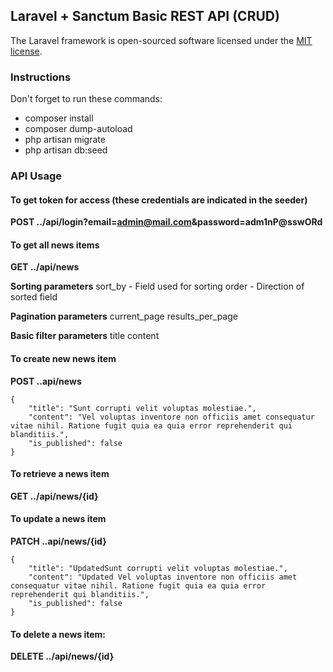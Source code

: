 ## Laravel + Sanctum Basic REST API (CRUD)

The Laravel framework is open-sourced software licensed under the [MIT license](https://opensource.org/licenses/MIT).

### Instructions
Don't forget to run these commands:

- composer install
- composer dump-autoload
- php artisan migrate
- php artisan db:seed

### API Usage

#### To get token for access (these credentials are indicated in the seeder)
**POST ../api/login?email=admin@mail.com&password=adm1nP@sswORd**

#### To get all news items
**GET ../api/news**

**Sorting parameters**
sort_by - Field used for sorting
order - Direction of sorted field

**Pagination parameters**
current_page
results_per_page

**Basic filter parameters**
title
content

#### To create new news item
**POST ..api/news**

    {
        "title": "Sunt corrupti velit voluptas molestiae.",
        "content": "Vel voluptas inventore non officiis amet consequatur vitae nihil. Ratione fugit quia ea quia error reprehenderit qui blanditiis.",
        "is_published": false
    }

#### To retrieve a news item
**GET ../api/news/{id}**

#### To update a news item
**PATCH ..api/news/{id}**

    {
        "title": "UpdatedSunt corrupti velit voluptas molestiae.",
        "content": "Updated Vel voluptas inventore non officiis amet consequatur vitae nihil. Ratione fugit quia ea quia error reprehenderit qui blanditiis.",
        "is_published": false
    }

#### To delete a news item:
**DELETE ../api/news/{id}**
